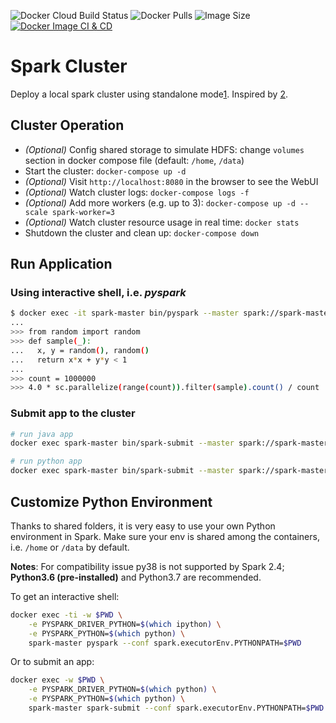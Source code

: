 ![Docker Cloud Build Status](https://img.shields.io/docker/cloud/build/qwertyjack/spark)
![Docker Pulls](https://img.shields.io/docker/pulls/qwertyjack/spark)
![Image Size](https://img.shields.io/docker/image-size/qwertyjack/spark/latest)
[![Docker Image CI & CD](https://github.com/QwertyJack/spark-cluster/actions/workflows/docker-image.yml/badge.svg)](https://github.com/QwertyJack/spark-cluster/actions/workflows/docker-image.yml)

# Spark Cluster

Deploy a local spark cluster using standalone mode[1].
Inspired by [2].

[1]: https://spark.apache.org/docs/latest/spark-standalone.html
[2]: https://towardsdatascience.com/a-journey-into-big-data-with-apache-spark-part-1-5dfcc2bccdd2

## Cluster Operation

- *(Optional)* Config shared storage to simulate HDFS: change `volumes` section in docker compose file (default: `/home`, `/data`)
- Start the cluster: `docker-compose up -d`
- *(Optional)* Visit `http://localhost:8080` in the browser to see the WebUI
- *(Optional)* Watch cluster logs: `docker-compose logs -f`
- *(Optional)* Add more workers (e.g. up to 3): `docker-compose up -d --scale spark-worker=3`
- *(Optional)* Watch cluster resource usage in real time: `docker stats`
- Shutdown the cluster and clean up: `docker-compose down`

## Run Application

### Using interactive shell, i.e. *pyspark*

```sh
$ docker exec -it spark-master bin/pyspark --master spark://spark-master:7077
...
>>> from random import random
>>> def sample(_):
...   x, y = random(), random()
...   return x*x + y*y < 1
...
>>> count = 1000000
>>> 4.0 * sc.parallelize(range(count)).filter(sample).count() / count
```

### Submit app to the cluster

```sh
# run java app
docker exec spark-master bin/spark-submit --master spark://spark-master:7077 --class org.apache.spark.examples.SparkPi examples/jars/spark-examples_2.11-2.4.3.jar 1000

# run python app
docker exec spark-master bin/spark-submit --master spark://spark-master:7077 examples/src/main/python/pi.py 1000
```

## Customize Python Environment

Thanks to shared folders, it is very easy to use your own Python environment in Spark.
Make sure your env is shared among the containers, i.e. `/home` or `/data` by default.

**Notes**: For compatibility issue py38 is not supported by Spark 2.4; **Python3.6 (pre-installed)** and Python3.7 are recommended.

To get an interactive shell:

```sh
docker exec -ti -w $PWD \
	-e PYSPARK_DRIVER_PYTHON=$(which ipython) \
	-e PYSPARK_PYTHON=$(which python) \
	spark-master pyspark --conf spark.executorEnv.PYTHONPATH=$PWD
```

Or to submit an app:

```sh
docker exec -w $PWD \
	-e PYSPARK_DRIVER_PYTHON=$(which python) \
	-e PYSPARK_PYTHON=$(which python) \
	spark-master spark-submit --conf spark.executorEnv.PYTHONPATH=$PWD my_app.py
```

